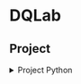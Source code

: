 # DQLab
## Project

<details><summary>Project Python</summary>
- [[📂](https://github.com/salbifaza/DQLab/tree/main/Project/Project%20Simple%20ETL%20with%20Pandas)]
</details>
